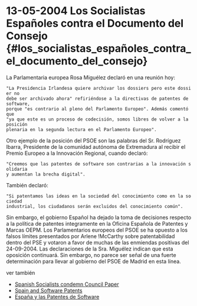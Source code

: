 # 13-05-2004 Los Socialistas Españoles contra el Documento del Consejo {#los_socialistas_españoles_contra_el_documento_del_consejo}

La Parlamentaria europea Rosa Miguélez declaró en una reunión hoy:

`"La Presidencia Irlandesa quiere archivar los dossiers pero este dossier no`\
`debe ser archivado ahora" refiriéndose a la directivas de patentes de software,`\
`porque "es contrario al pleno del Parlamento Europeo". Además comentó que `\
`"ya que este es un proceso de codecisión, somos libres de volver a la posición`\
`plenaria en la segunda lectura en el Parlamento Europeo".`

Otro ejemplo de la posición del PSOE son las palabras del Sr. Rodríguez
Ibarra, Presidente de la comunidad autónoma de Extremadura al recibir el
Premio Europeo a la Innovación Regional, cuando declaró:

`"Creemos que las patentes de software son contrarias a la innovación solidaria`\
`y aumentan la brecha digital".`

También declaró:

`"Si patentamos las ideas en la sociedad del conocimiento como en la sociedad `\
`industrial, los ciudadanos serán excluidos del conocimiento común".`

Sin embargo, el gobierno Español ha dejado la toma de decisiones
respecto a la política de patentes integramente en la Oficina Española
de Patentes y Marcas OEPM. Los Parlamentarios europeos del PSOE se ha
opuesto a los falsos límites presentados por Arlene !McCarthy sobre
patentabilidad dentro del PSE y votaron a favor de muchas de las
enmiendas positivas del 24-09-2004. Las declaraciones de la Sra.
Miguélez indican que esta oposición continuará. Sin embargo, no parece
ser señal de una fuerte determinación para llevar al gobierno del PSOE
de Madrid en esta línea.

ver también

-   [ Spanish Socialists condemn Council Paper](Psoe040513En "wikilink")
-   [ Spain and Software Patents](SwpatesEn "wikilink")
-   [ España y las Patentes de Software](SwpatesEs "wikilink")
